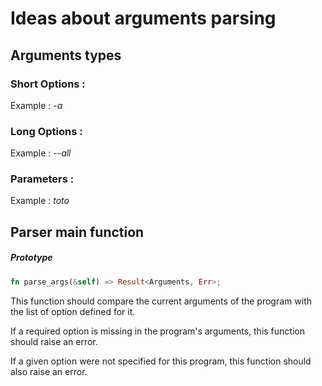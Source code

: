 # Ideas about arguments parsing

## Arguments types

### Short Options :

Example : *-a*

### Long Options  :

Example : *--all*

### Parameters :

Example : *toto*

## Parser main function

##### Prototype

```rust
fn parse_args(&self) => Result<Arguments, Err>;
```

This function should compare the current arguments of the program with the list of option defined for it.

If a required option is missing in the program's arguments, this function should raise an error.

If a given option were not specified for this program, this function should also raise an error.
